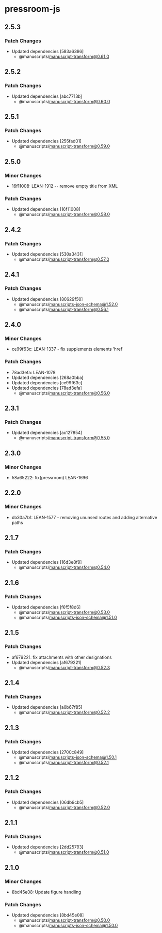 # pressroom-js

## 2.5.3

### Patch Changes

- Updated dependencies [583a6396]
  - @manuscripts/manuscript-transform@0.61.0

## 2.5.2

### Patch Changes

- Updated dependencies [abc7713b]
  - @manuscripts/manuscript-transform@0.60.0

## 2.5.1

### Patch Changes

- Updated dependencies [255fad01]
  - @manuscripts/manuscript-transform@0.59.0

## 2.5.0

### Minor Changes

- 16f11008: LEAN-1912 -- remove empty title from XML

### Patch Changes

- Updated dependencies [16f11008]
  - @manuscripts/manuscript-transform@0.58.0

## 2.4.2

### Patch Changes

- Updated dependencies [530a3431]
  - @manuscripts/manuscript-transform@0.57.0

## 2.4.1

### Patch Changes

- Updated dependencies [80629f50]
  - @manuscripts/manuscripts-json-schema@1.52.0
  - @manuscripts/manuscript-transform@0.56.1

## 2.4.0

### Minor Changes

- ce99f63c: LEAN-1337 - fix supplements elements 'href'

### Patch Changes

- 78ad3efa: LEAN-1078
- Updated dependencies [268a0bba]
- Updated dependencies [ce99f63c]
- Updated dependencies [78ad3efa]
  - @manuscripts/manuscript-transform@0.56.0

## 2.3.1

### Patch Changes

- Updated dependencies [ac127854]
  - @manuscripts/manuscript-transform@0.55.0

## 2.3.0

### Minor Changes

- 58a65222: fix(pressroom) LEAN-1696

## 2.2.0

### Minor Changes

- db30a7b1: LEAN-1577 - removing ununsed routes and adding alternative paths

## 2.1.7

### Patch Changes

- Updated dependencies [16d3e8f9]
  - @manuscripts/manuscript-transform@0.54.0

## 2.1.6

### Patch Changes

- Updated dependencies [f6f5f8d6]
  - @manuscripts/manuscript-transform@0.53.0
  - @manuscripts/manuscripts-json-schema@1.51.0

## 2.1.5

### Patch Changes

- af679221: fix attachments with other designations
- Updated dependencies [af679221]
  - @manuscripts/manuscript-transform@0.52.3

## 2.1.4

### Patch Changes

- Updated dependencies [a0b67f85]
  - @manuscripts/manuscript-transform@0.52.2

## 2.1.3

### Patch Changes

- Updated dependencies [2700c849]
  - @manuscripts/manuscripts-json-schema@1.50.1
  - @manuscripts/manuscript-transform@0.52.1

## 2.1.2

### Patch Changes

- Updated dependencies [06db9cb5]
  - @manuscripts/manuscript-transform@0.52.0

## 2.1.1

### Patch Changes

- Updated dependencies [2dd25793]
  - @manuscripts/manuscript-transform@0.51.0

## 2.1.0

### Minor Changes

- 8bd45e08: Update figure handling

### Patch Changes

- Updated dependencies [8bd45e08]
  - @manuscripts/manuscript-transform@0.50.0
  - @manuscripts/manuscripts-json-schema@1.50.0
